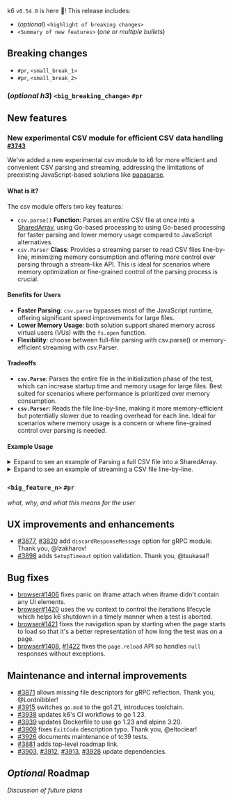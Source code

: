 k6 `v0.54.0` is here 🎉! This release includes:

- (_optional_) `<highlight of breaking changes>`
- `<Summary of new features>` (_one or multiple bullets_)


## Breaking changes

- `#pr`, `<small_break_1>`
- `#pr`, `<small_break_2>`

### (_optional h3_) `<big_breaking_change>` `#pr`

## New features

### New experimental CSV module for efficient CSV data handling [`#3743`](https://github.com/grafana/k6/pull/3743)

We’ve added a new experimental csv module to k6 for more efficient and convenient CSV parsing and streaming, addressing the limitations of preexisting JavaScript-based solutions like [papaparse](https://www.papaparse.com/).

#### What is it?

The csv module offers two key features:

* `csv.parse()` **Function**: Parses an entire CSV file at once into a [SharedArray](https://grafana.com/docs/k6/latest/javascript-api/k6-data/sharedarray/), using Go-based processing to using Go-based processing for faster parsing and lower memory usage compared to JavaScript alternatives.
* `csv.Parser` **Class**: Provides a streaming parser to read CSV files line-by-line, minimizing memory consumption and offering more control over parsing through a stream-like API. This is ideal for scenarios where memory optimization or fine-grained control of the parsing process is crucial.

#### Benefits for Users 

* **Faster Parsing**: `csv.parse` bypasses most of the JavaScript runtime, offering significant speed improvements for large files.
* **Lower Memory Usage**: both solution support shared memory across virtual users (VUs) with the `fs.open` function.
* **Flexibility**: choose between full-file parsing with csv.parse() or memory-efficient streaming with csv.Parser.

#### Tradeoffs

* **`csv.Parse`**: Parses the entire file in the initialization phase of the test, which can increase startup time and memory usage for large files. Best suited for scenarios where performance is prioritized over memory consumption.
* **`csv.Parser`**: Reads the file line-by-line, making it more memory-efficient but potentially slower due to reading overhead for each line. Ideal for scenarios where memory usage is a concern or where fine-grained control over parsing is needed.
 
#### Example Usage

<details>
<summary> Expand to see an example of Parsing a full CSV file into a SharedArray.</summary>

```javascript
import { open } from 'k6/experimental/fs'
import csv from 'k6/experimental/csv'
import { scenario } from 'k6/execution'

export const options = {
    iterations: 10,
}

let file;
let csvRecords;
(async function () {
    file = await open('data.csv');

    // The `csv.parse` function consumes the entire file at once, and returns
    // the parsed records as a SharedArray object.
    csvRecords = await csv.parse(file, {delimiter: ','})
})();


export default async function() {
    // The csvRecords a SharedArray. Each element is a record from the CSV file, represented as an array
    // where each element is a field from the CSV record.
    //
    // Thus, `csvRecords[scenario.iterationInTest]` will give us the record for the current iteration.
    console.log(csvRecords[scenario.iterationInTest])
}
```

</details>

<details>
<summary> Expand to see an example of streaming a CSV file line-by-line.</summary>

```javascript
import { open } from 'k6/experimental/fs'
import csv from 'k6/experimental/csv'

export const options = {
    iterations: 10,
}

let file;
let parser;
(async function () {
    file = await open('data.csv');
    parser = new csv.Parser(file);
})();

export default async function() {
    // The parser `next` method attempts to read the next row from the CSV file.
    //
    // It returns an iterator-like object with a `done` property that indicates whether
    // there are more rows to read, and a `value` property that contains the row fields
    // as an array.
    const {done, value} = await parser.next();
    if (done) {
        throw new Error("No more rows to read");
    }

    // We expect the `value` property to be an array of strings, where each string is a field
    // from the CSV record.
    console.log(done, value);
}
```

</details>

### `<big_feature_n>` `#pr`

_what, why, and what this means for the user_

## UX improvements and enhancements

- [#3877](https://github.com/grafana/k6/pull/3877), [#3820](https://github.com/grafana/k6/pull/3820) add `discardResponseMessage` option for gRPC module. Thank you, @lzakharov!
- [#3898](https://github.com/grafana/k6/pull/3898) adds `SetupTimeout` option validation. Thank you, @tsukasaI!

## Bug fixes

- [browser#1406](https://github.com/grafana/xk6-browser/pull/1406) fixes panic on iframe attach when iframe didn't contain any UI elements.
- [browser#1420](https://github.com/grafana/xk6-browser/pull/1420) uses the vu context to control the iterations lifecycle which helps k6 shutdown in a timely manner when a test is aborted.
- [browser#1421](https://github.com/grafana/xk6-browser/pull/1421) fixes the navigation span by starting when the page starts to load so that it's a better representation of how long the test was on a page.
- [browser#1408](https://github.com/grafana/xk6-browser/pull/1408), [#1422](https://github.com/grafana/xk6-browser/pull/1422) fixes the `page.reload` API so handles `null` responses without exceptions.

## Maintenance and internal improvements

- [#3871](https://github.com/grafana/k6/pull/3871) allows missing file descriptors for gRPC reflection. Thank you, @Lordnibbler!
- [#3915](https://github.com/grafana/k6/pull/3915) switches `go.mod` to the go1.21, introduces toolchain.
- [#3938](https://github.com/grafana/k6/pull/3938) updates k6's CI workflows to go 1.23.
- [#3939](https://github.com/grafana/k6/pull/3939) updates Dockerfile to use go 1.23 and alpine 3.20.
- [#3909](https://github.com/grafana/k6/pull/3909) fixes `ExitCode` description typo. Thank you, @eltociear!
- [#3926](https://github.com/grafana/k6/pull/3926) documents maintenance of tc39 tests.
- [#3881](https://github.com/grafana/k6/pull/3881) adds top-level roadmap link.
- [#3903](https://github.com/grafana/k6/pull/3903), [#3912](https://github.com/grafana/k6/pull/3912), [#3913](https://github.com/grafana/k6/pull/3913), [#3928](https://github.com/grafana/k6/pull/3928) update dependencies.

## _Optional_ Roadmap

_Discussion of future plans_

